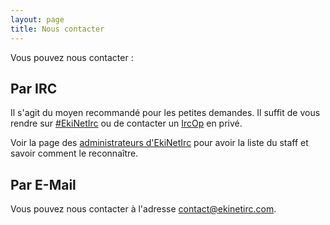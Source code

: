 ```yaml
---
layout: page
title: Nous contacter
---
```


Vous pouvez nous contacter :


## Par IRC
Il s'agit du moyen recommandé pour les petites demandes.
Il suffit de vous rendre sur [#EkiNetIrc](irc://irc.ekinetirc.com/#EkiNetIrc) ou de contacter un [IrcOp](/equipe.html) en privé.

Voir la page des [administrateurs d'EkiNetIrc](/equipe.html) pour avoir la liste du staff et savoir comment le reconnaître.


## Par E-Mail
Vous pouvez nous contacter à l'adresse <contact@ekinetirc.com>.
